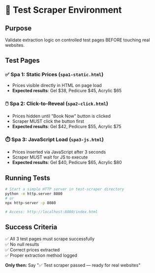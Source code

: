 # 🧪 Test Scraper Environment

## Purpose
Validate extraction logic on controlled test pages BEFORE touching real websites.

## Test Pages

### ✅ Spa 1: Static Prices (`spa1-static.html`)
- Prices visible directly in HTML on page load
- **Expected results**: Gel $38, Pedicure $45, Acrylic $65

### 🖱️ Spa 2: Click-to-Reveal (`spa2-click.html`)  
- Prices hidden until "Book Now" button is clicked
- Scraper MUST click the button first
- **Expected results**: Gel $42, Pedicure $55, Acrylic $75

### ⏱️ Spa 3: JavaScript Load (`spa3-js.html`)
- Prices inserted via JavaScript after 3 seconds
- Scraper MUST wait for JS to execute
- **Expected results**: Gel $40, Pedicure $65, Acrylic $80

## Running Tests

```bash
# Start a simple HTTP server in test-scraper directory
python -m http.server 8080
# or
npx http-server -p 8080

# Access: http://localhost:8080/index.html
```

## Success Criteria

✅ All 3 test pages must scrape successfully  
✅ No null results  
✅ Correct prices extracted  
✅ Proper extraction method logged  

**Only then:** Say "✅ Test scraper passed — ready for real websites"

